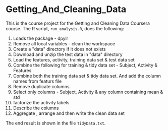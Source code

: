 # Getting_And_Cleaning_Data 

This is the course project for the Getting and Cleaning Data Coursera course.
The R script, `run_analysis.R`, does the following:

1. Loads the package - dpylr 
2. Remove all local variables - clean the workspace
3. Create a "data" directory if it does not exists
4. Download and unzip the test data in "data" directory
5. Load the features, activity, training data set & test data set
6. Combine the following for training & tidy data set - Subject, Activity & Features
7. Combine both the training data set & tidy data set. And add the column names from featurs file
8. Remove duplicate columns.
9. Select only columns - Subject, Activity & any column containing mean & std
10. factorize the activity labels
11. Describe the columns
12. Aggregate , arrange and then write the clean data set


The end result is shown in the file `TidyData.txt`.
